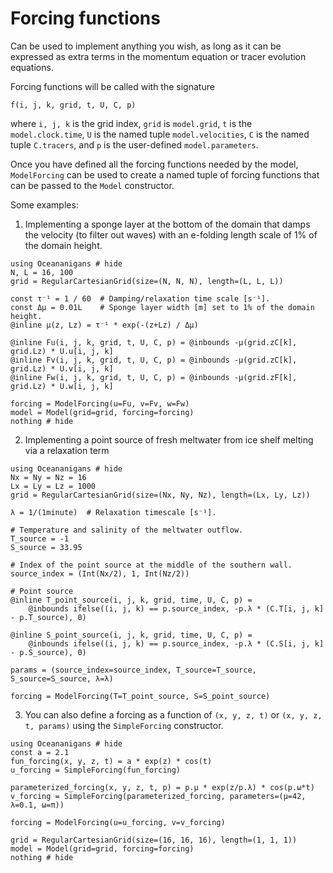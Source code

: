 # Forcing functions
Can be used to implement anything you wish, as long as it can be expressed as extra terms in the momentum equation or
tracer evolution equations.

Forcing functions will be called with the signature
```
f(i, j, k, grid, t, U, C, p)
```
where `i, j, k` is the grid index, `grid` is `model.grid`, `t` is the `model.clock.time`, `U` is the named tuple
`model.velocities`, `C` is the named tuple `C.tracers`, and `p` is the user-defined `model.parameters`.

Once you have defined all the forcing functions needed by the model, `ModelForcing` can be used to create a named tuple
of forcing functions that can be passed to the `Model` constructor.

Some examples:

1. Implementing a sponge layer at the bottom of the domain that damps the velocity (to filter out waves) with an
e-folding length scale of 1% of the domain height.
```@example
using Oceananigans # hide
N, L = 16, 100
grid = RegularCartesianGrid(size=(N, N, N), length=(L, L, L))

const τ⁻¹ = 1 / 60  # Damping/relaxation time scale [s⁻¹].
const Δμ = 0.01L    # Sponge layer width [m] set to 1% of the domain height.
@inline μ(z, Lz) = τ⁻¹ * exp(-(z+Lz) / Δμ)

@inline Fu(i, j, k, grid, t, U, C, p) = @inbounds -μ(grid.zC[k], grid.Lz) * U.u[i, j, k]
@inline Fv(i, j, k, grid, t, U, C, p) = @inbounds -μ(grid.zC[k], grid.Lz) * U.v[i, j, k]
@inline Fw(i, j, k, grid, t, U, C, p) = @inbounds -μ(grid.zF[k], grid.Lz) * U.w[i, j, k]

forcing = ModelForcing(u=Fu, v=Fv, w=Fw)
model = Model(grid=grid, forcing=forcing)
nothing # hide
```

2. Implementing a point source of fresh meltwater from ice shelf melting via a relaxation term
```@example
using Oceananigans # hide
Nx = Ny = Nz = 16
Lx = Ly = Lz = 1000
grid = RegularCartesianGrid(size=(Nx, Ny, Nz), length=(Lx, Ly, Lz))

λ = 1/(1minute)  # Relaxation timescale [s⁻¹].

# Temperature and salinity of the meltwater outflow.
T_source = -1
S_source = 33.95

# Index of the point source at the middle of the southern wall.
source_index = (Int(Nx/2), 1, Int(Nz/2))

# Point source
@inline T_point_source(i, j, k, grid, time, U, C, p) =
    @inbounds ifelse((i, j, k) == p.source_index, -p.λ * (C.T[i, j, k] - p.T_source), 0)

@inline S_point_source(i, j, k, grid, time, U, C, p) =
    @inbounds ifelse((i, j, k) == p.source_index, -p.λ * (C.S[i, j, k] - p.S_source), 0)

params = (source_index=source_index, T_source=T_source, S_source=S_source, λ=λ)

forcing = ModelForcing(T=T_point_source, S=S_point_source)
```

3. You can also define a forcing as a function of `(x, y, z, t)` or `(x, y, z, t, params)` using the `SimpleForcing`
constructor.

```@example
using Oceananigans # hide
const a = 2.1
fun_forcing(x, y, z, t) = a * exp(z) * cos(t)
u_forcing = SimpleForcing(fun_forcing)

parameterized_forcing(x, y, z, t, p) = p.μ * exp(z/p.λ) * cos(p.ω*t)
v_forcing = SimpleForcing(parameterized_forcing, parameters=(μ=42, λ=0.1, ω=π))

forcing = ModelForcing(u=u_forcing, v=v_forcing)

grid = RegularCartesianGrid(size=(16, 16, 16), length=(1, 1, 1))
model = Model(grid=grid, forcing=forcing)
nothing # hide
```
